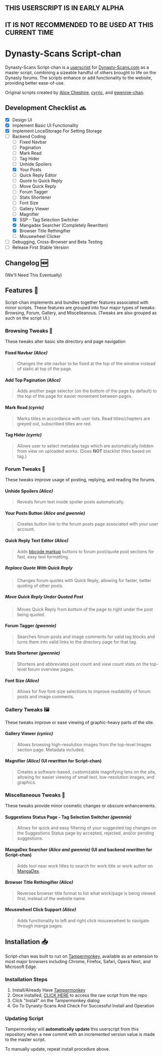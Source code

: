## THIS USERSCRIPT IS IN EARLY ALPHA
## IT IS NOT RECOMMENDED TO BE USED AT THIS CURRENT TIME

# Dynasty-Scans Script-chan
Dynasty-Scans Script-chan is a [userscript](https://en.wikipedia.org/wiki/Userscript) for [Dynasty-Scans.com](https://dynasty-scans.com) as a master script, combining a sizeable handful of others brought to life on the Dynasty forums. The scripts enhance or add functionality to the website, providing better ease-of-use.

Original scripts created by [Alice Cheshire](https://github.com/Alice-Cheshire), [cyrric](https://github.com/luejerry), and [gwennie-chan](https://github.com/gwennie-chan).

## Development Checklist :soon:
- [x] Design UI
- [x] Implement Basic UI Functionality
- [x] Implement LocalStorage For Setting Storage
- [ ] Backend Coding
  - [ ] Fixed Navbar
  - [ ] Pagination
  - [ ] Mark Read
  - [ ] Tag Hider
  - [ ] Unhide Spoilers
  - [x] Your Posts
  - [ ] Quick Reply Editor
  - [ ] Quote to Quick Reply
  - [ ] Move Quick Reply
  - [ ] Forum Tagger
  - [ ] Stats Shortener
  - [ ] Font Size
  - [ ] Gallery Viewer
  - [ ] Magnifier
  - [x] SSP - Tag Selection Switcher
  - [x] Mangadex Searcher (Completely Rewritten)
  - [x] Browser Title Rethingifier
  - [ ] Mousewheel Clicker
- [ ] Debugging, Cross-Browser and Beta Testing
- [ ] Release First Stable Version

## Changelog :new:

(We'll Need This Eventually)

## Features :toolbox:
Script-chan implements and bundles together features associated with minor scripts. These features are grouped into four major types of tweaks: Browsing, Forum, Gallery, and Miscelleanous. (Tweaks are also grouped as such on the script UI.)

### Browsing Tweaks :bookmark_tabs:
These tweaks alter basic site directory and page navigation

#### Fixed Navbar _(Alice)_
> Changes the site navbar to be fixed at the top of the window instead of static at top of the page.
#### Add Top Pagination _(Alice)_
> Adds another page selector (on the bottom of the page by default) to the top of the page for easier movement between pages.
#### Mark Read _(cyrric)_
> Marks titles in accordance with user lists. Read titles/chapters are greyed out, subscribed titles are red.
#### Tag Hider _(cyrric)_
> Allows user to select metadata tags which are automatically hidden from view on uploaded works. (Does **NOT** blacklist titles based on tag.)

### Forum Tweaks :speech_balloon:
These tweaks improve usage of posting, replying, and reading the forums.

#### Unhide Spoilers _(Alice)_
> Reveals forum text inside spoiler posts automatically.
#### Your Posts Button _(Alice and gwennie)_
> Creates button link to the forum posts page associated with your user account.
#### Quick Reply Text Editor _(Alice)_
> Adds [bbcode markup](https://en.wikipedia.org/wiki/BBCode) buttons to forum post/quote post sections for fast, easy text formatting.
##### Replace Quote With Quick Reply
> Changes forum quotes with Quick Reply, allowing for faster, better quoting of other posts.
##### Move Quick Reply Under Quoted Post
> Moves Quick Reply from bottom of the page to right under the post being quoted.
#### Forum Tagger _(gwennie)_
> Searches forum posts and image comments for valid tag blocks and turns them into valid links to the directory page for that tag.
#### Stats Shortener _(gwennie)_
> Shortens and abbreviates post count and view count stats on the top-level forum overview pages.
#### Font Size _(Alice)_
> Allows for five font-size selections to improve readability of forum posts and image comments.

### Gallery Tweaks :framed_picture:
These tweaks improve or ease viewing of graphic-heavy parts of the site.

#### Gallery Viewer _(cyricc)_
> Allows browsing high-resolution images from the top-level Images section page. Metadata included.
#### Magnifier _(Alice)_ (UI rewritten for Script-chan)
> Creates a software-based, customizable magnifying lens on the site, allowing for easier viewing of small text, low-resolution images, and graphics.

### Miscellaneous Tweaks :symbols:
These tweaks provide minor cosmetic changes or obscure enhancements.

#### Suggestions Status Page - Tag Selection Switcher _(gwennie)_
> Allows for quick and easy filtering of your suggested tag changes on the Suggestions Status page by accepted, rejected, and/or pending suggestions.
#### MangaDex Searcher _(Alice and gwennie)_ (UI and backend rewritten for Script-chan)
> Adds tool near work titles to search for work title or work author on [MangaDex](https://mangadex.org/).
#### Browser Title Rethingifier _(Alice)_
> Reverses browser title format to list what work/page is being viewed first, instead of the website name.
#### Mousewheel Click Support _(Alice)_
> Adds functionality to left and right click mouseswheel to navigate through manga pages.
  
## Installation :inbox_tray:
Script-chan was built to run on [Tampermonkey](https://www.tampermonkey.net/), available as an extension to most major browsers including Chrome, Firefox, Safari, Opera Next, and Microsoft Edge.

### Installation Steps

1. Install/Already Have [Tampermonkey](https://www.tampermonkey.net/)
1. Once installed, [CLICK HERE](https://github.com/gwennie-chan/Dynasty-Scans-Script-chan/raw/master/Dynasty-Scans%20Script-chan.user.js) to access the raw script from the repo
1. Click "Install" on the Tampermonkey dialog
1. Go To Dynasty-Scans And Check For Successful Install and Operation

### Updating Script

Tampermonkey will **automatically update** this userscript from this repository when a new commit with an incremented version value is made to the master script.

To manually update, repeat install procedure above.
